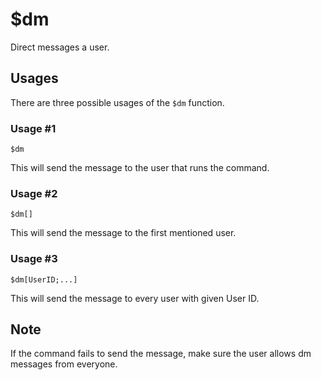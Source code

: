 # $dm
Direct messages a user.

## Usages
There are three possible usages of the `$dm` function.

### Usage #1
```
$dm
```
This will send the message to the user that runs the command.

### Usage #2
```
$dm[]
```
This will send the message to the first mentioned user.

### Usage #3
```
$dm[UserID;...]
```
This will send the message to every user with given User ID.

## Note
If the command fails to send the message, make sure the user allows dm messages from everyone.
